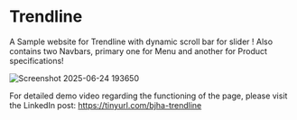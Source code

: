 # Trendline
A Sample website for Trendline with dynamic scroll bar for slider !
Also contains two Navbars, primary one for Menu and another for Product specifications!

![Screenshot 2025-06-24 193650](https://github.com/user-attachments/assets/813fa86f-111c-4289-bfd3-3612e34701e3)

For detailed demo video regarding the functioning of the page, please visit the LinkedIn post:
https://tinyurl.com/bjha-trendline
